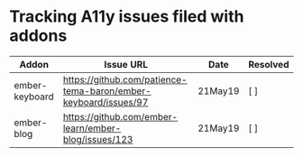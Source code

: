 # Tracking A11y issues filed with addons

| Addon   |      Issue URL      |  Date | Resolved |
|----------|-------------|------|------|
| ember-keyboard |  https://github.com/patience-tema-baron/ember-keyboard/issues/97 | 21May19 | [ ] |
| ember-blog | https://github.com/ember-learn/ember-blog/issues/123 | 21May19 | [ ] |
